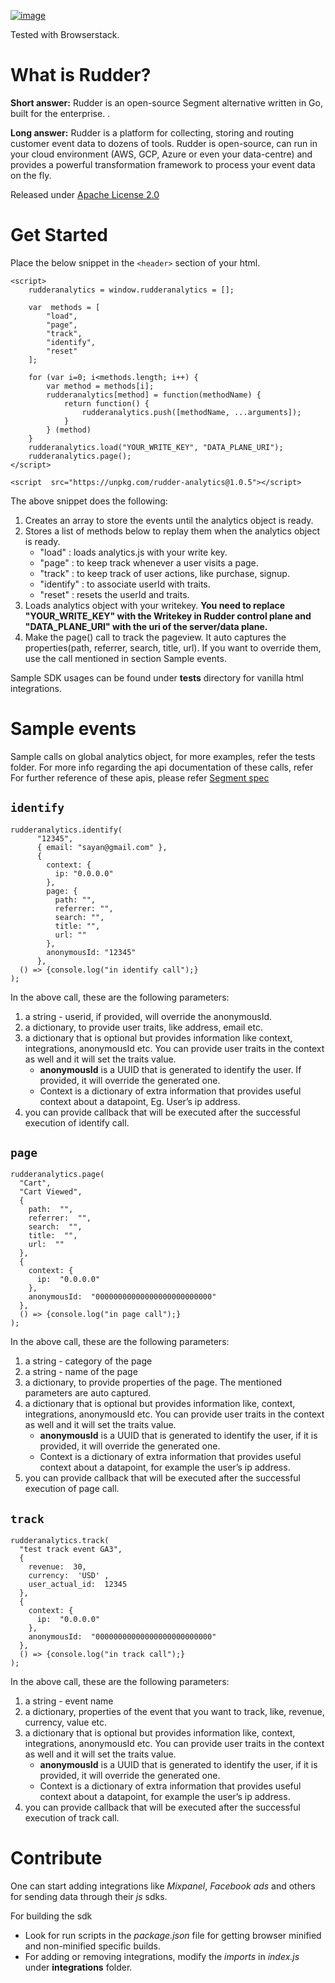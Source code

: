 <a href="https://www.browserstack.com"><img src="https://ci3.googleusercontent.com/proxy/fRtKCNzBZpi9ih7yLQjPyjk7A9PxqJSiy1dTNOrILhk96t0fWP7SRzPd4Hn5mtbbUBydy4zbFkokhaIAs_i98IYStoc64CUjt6bgJnR3J4lRKrZyT3L7N-M7sWO8eXnpWNTQr0cn6CaZ_euFxzzQ1937Zoef_Y7tJuEN_45xzBCoxzu_418PSbZIAY9XSJDQkI_gkqiGN0G9DXpjg89Hgp7Qg3A8CwK0nw6Tv7LudmtFxNmZffIeus-Av_QQZNdumU4I0mOtrSA7z-xrPtmxlGowDkVKIMkxVk_keFoSPFUUcx8ZrHf9I7YBZB1VQUQaovzwCMfckYgNc8dejLIoUx6f_zhSdOzgFNM=s0-d-e1-ft#https://attachment.freshdesk.com/inline/attachment?token=eyJ0eXAiOiJKV1QiLCJhbGciOiJIUzI1NiJ9.eyJpZCI6NDgwMTI3MDkyMjUsImRvbWFpbiI6ImJyb3dzZXJzdGFja2hlbHAuZnJlc2hkZXNrLmNvbSIsImFjY291bnRfaWQiOjExOTkzNjV9.C2upqj448UbAjOSoYmKEHiJ016DthbCU5XIEd-4jFJY" alt="image" title="image"></a>

Tested with Browserstack.

# What is Rudder?

**Short answer:** 
Rudder is an open-source Segment alternative written in Go, built for the enterprise. .

**Long answer:** 
Rudder is a platform for collecting, storing and routing customer event data to dozens of tools. Rudder is open-source, can run in your cloud environment (AWS, GCP, Azure or even your data-centre) and provides a powerful transformation framework to process your event data on the fly.

Released under [Apache License 2.0](https://www.apache.org/licenses/LICENSE-2.0)


# Get Started

Place the below snippet in the `<header>` section of your html.

```
<script>
	rudderanalytics = window.rudderanalytics = [];
	
	var  methods = [
		"load",
		"page",
		"track",
		"identify",
		"reset"
	];

	for (var i=0; i<methods.length; i++) {
		var method = methods[i];
		rudderanalytics[method] = function(methodName) {
			return function() {
				rudderanalytics.push([methodName, ...arguments]);
			}
		} (method)
	}
	rudderanalytics.load("YOUR_WRITE_KEY", "DATA_PLANE_URI");
	rudderanalytics.page();
</script>

<script  src="https://unpkg.com/rudder-analytics@1.0.5"></script>

```

The above snippet does the following:
1. Creates an array to store the events until the analytics object is ready.
2. Stores a list of methods below to replay them when the analytics object is ready. 
   - "load" : loads analytics.js with your write key. 
   -  "page" : to keep track whenever a user visits a page. 
   - "track" : to keep track of user actions, like purchase, signup. 
   - "identify" : to associate userId with traits. 
   - "reset" : resets the userId and traits.
3. Loads analytics object with your writekey. **You need to replace "YOUR_WRITE_KEY" with the Writekey in Rudder control plane and "DATA_PLANE_URI" with the uri of the server/data plane.**
4. Make the page() call to track the pageview. It auto captures the properties(path, referrer, search, title, url). If you want to override them, use the call mentioned in section Sample events.

Sample SDK usages can be found under **tests** directory for vanilla html integrations.

# Sample events

Sample calls on global analytics object, for more examples, refer the tests folder.
For more info regarding the api documentation of these calls, refer For further reference of these apis, please refer [Segment spec](https://segment.com/docs/sources/website/analytics.js/)

## ```identify```

```
rudderanalytics.identify(
      "12345",
      { email: "sayan@gmail.com" },
      {
        context: {
          ip: "0.0.0.0"
        },
        page: {
          path: "",
          referrer: "",
          search: "",
          title: "",
          url: ""
        },
        anonymousId: "12345" 
      },
  () => {console.log("in identify call");}
);
```
In the above call, these are the following parameters:
  1. a string - userid, if provided, will override the anonymousId.
  2. a dictionary, to provide user traits, like address, email etc.
  3. a dictionary that is optional but provides information like context, integrations, anonymousId etc. You can provide user      traits in the context as well and it will set the traits value. 
     -  **anonymousId** is a UUID that is generated to identify the user. If provided, it will override the generated           one.
     -  Context is a dictionary of extra information that provides useful context about a datapoint, Eg. User’s ip        address.
  4. you can provide callback that will be executed after the successful execution of identify call.
	
## ```page```

```
rudderanalytics.page(
  "Cart",
  "Cart Viewed",
  {
    path:  "",
    referrer:  "",
    search:  "",
    title:  "",
    url:  ""
  },
  {
    context: {
      ip:  "0.0.0.0"
    },
    anonymousId:  "00000000000000000000000000"
  }, 
  () => {console.log("in page call");}
);
```
In the above call, these are the following parameters:
  1. a string - category of the page
  2. a string - name of the page
  3. a dictionary, to provide properties of the page. The mentioned parameters are auto captured.
  4. a dictionary that is optional but provides information like, context, integrations, anonymousId etc. You can provide user      traits in the context as well and it will set the traits value. 
     -  **anonymousId** is a UUID that is generated to identify the user, if it is provided, it will override the generated            one.
     -  Context is a dictionary of extra information that provides useful context about a datapoint, for example the user’s ip        address.
  5. you can provide callback that will be executed after the successful execution of page call.
	
## ```track```

```
rudderanalytics.track(
  "test track event GA3",
  {
    revenue:  30,
    currency:  'USD' ,
    user_actual_id:  12345
  },
  {
    context: {
      ip:  "0.0.0.0"
    },
    anonymousId:  "00000000000000000000000000"
  }, 
  () => {console.log("in track call");}
);
```
In the above call, these are the following parameters:
  1. a string - event name 
  2. a dictionary, properties of the event that you want to track, like, revenue, currency, value etc.
  3. a dictionary that is optional but provides information like, context, integrations, anonymousId etc. You can provide user      traits in the context as well and it will set the traits value. 
     -  **anonymousId** is a UUID that is generated to identify the user, if it is provided, it will override the generated           one.
     -  Context is a dictionary of extra information that provides useful context about a datapoint, for example the user’s ip         address.
  4. you can provide callback that will be executed after the successful execution of track call.



# Contribute

One can start adding integrations like *Mixpanel*, *Facebook ads* and others for sending data through their *js* sdks.

For building the sdk
- Look for run scripts in the *package.json* file for getting browser minified and non-minified specific builds.
- For adding or removing integrations, modify the *imports* in *index.js* under **integrations** folder.
